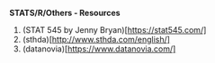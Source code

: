 **STATS/R/Others - Resources**

1. (STAT 545 by Jenny Bryan)[https://stat545.com/]
2. (sthda)[http://www.sthda.com/english/]
3. (datanovia)[https://www.datanovia.com/]
